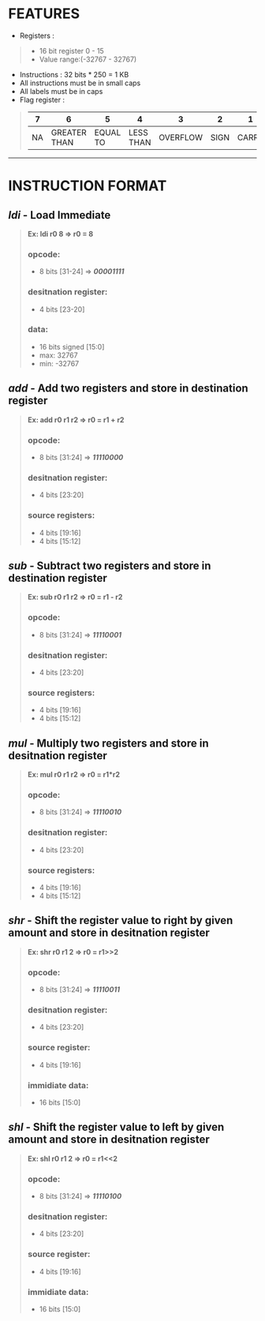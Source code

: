 # FEATURES

- Registers : 
>- 16 bit register 0 - 15  
>- Value range:(-32767 - 32767)
- Instructions : 32 bits * 250 = 1 KB
- All instructions must be in small caps
- All labels must be in caps
- Flag register :
> |  7   |  6             |  5         |  4          |  3       |  2   |  1    |  0   |
> | ---- | -------------- | ---------- | ----------- | -------- | ---- | ----- | ---- |
> |  NA  |  GREATER THAN  |  EQUAL TO  |  LESS THAN  | OVERFLOW | SIGN | CARRY | ZERO |

---

<!-- (31)00000000(24) (23)0000(20) (19)0000(16) (15)0000(12) (11)0000(8) (7)0000(4) (3)0000(0) -->

# INSTRUCTION FORMAT

## ***ldi*** - Load Immediate 
> **Ex: ldi r0 8 => r0 = 8**
> ### opcode: 
>- 8 bits [31-24] => ***00001111***  
> ### desitnation register: 
>- 4 bits [23-20]  
> ### data: 
>- 16 bits signed [15:0]  
>- max: 32767
>- min: -32767

## ***add*** - Add two registers and store in destination register
> **Ex: add r0 r1 r2 => r0 = r1 + r2**
> ### opcode: 
>- 8 bits [31:24] => ***11110000***  
> ### desitnation register: 
>- 4 bits [23:20]  
> ### source registers:
>- 4 bits [19:16]
>- 4 bits [15:12]

## ***sub*** - Subtract two registers and store in destination register
> **Ex: sub r0 r1 r2 => r0 = r1 - r2**
> ### opcode: 
>- 8 bits [31:24] => ***11110001***  
> ### desitnation register: 
>- 4 bits [23:20]  
> ### source registers:
>- 4 bits [19:16]
>- 4 bits [15:12]

## ***mul*** - Multiply two registers and store in desitnation register
> **Ex: mul r0 r1 r2 => r0 = r1*r2**
> ### opcode: 
>- 8 bits [31:24] => ***11110010***  
> ### desitnation register: 
>- 4 bits [23:20]  
> ### source registers:
>- 4 bits [19:16]
>- 4 bits [15:12]

## ***shr*** - Shift the register value to right by given amount and store in desitnation register
> **Ex: shr r0 r1 2 => r0 = r1>>2**
> ### opcode: 
>- 8 bits [31:24] => ***11110011***  
> ### desitnation register: 
>- 4 bits [23:20]  
> ### source register:
>- 4 bits [19:16]
> ### immidiate data:
>- 16 bits [15:0]

## ***shl*** - Shift the register value to left by given amount and store in desitnation register
> **Ex: shl r0 r1 2 => r0 = r1<<2**
> ### opcode: 
>- 8 bits [31:24] => ***11110100***  
> ### desitnation register: 
>- 4 bits [23:20]  
> ### source register:
>- 4 bits [19:16]
> ### immidiate data:
>- 16 bits [15:0]